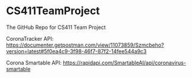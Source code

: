 # CS411TeamProject
The GitHub Repo for CS411 Team Project


CoronaTracker API: https://documenter.getpostman.com/view/11073859/Szmcbeho?version=latest#5f0ea4c9-3f98-46f7-87f2-14fee544a9c3

Corona Smartable API: https://rapidapi.com/SmartableAI/api/coronavirus-smartable

